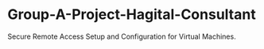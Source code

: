 # Group-A-Project-Hagital-Consultant
Secure Remote Access Setup and Configuration for Virtual Machines.
